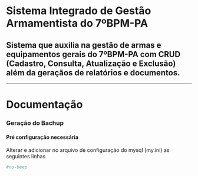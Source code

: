 # Sistema Integrado de Gestão Armamentista do 7ºBPM-PA
## Sistema que auxilia na gestão de armas e equipamentos gerais do 7ºBPM-PA com CRUD (Cadastro, Consulta, Atualização e Exclusão) além da geraçãos de relatórios e documentos.

-----------------------------------------------------------------------------------------------------------------------------------------------------------
# Documentação

### Geração do Bachup
#### Pré configuração necessária
Alterar e adicionar no arquivo de configuração do mysql (my.ini) as seguintes linhas
````sh
#no-beep
````
